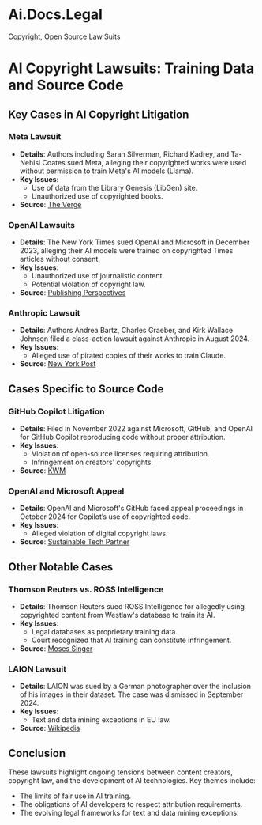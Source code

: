 # Ai.Docs.Legal
Copyright, Open Source Law Suits

# AI Copyright Lawsuits: Training Data and Source Code

## Key Cases in AI Copyright Litigation

### Meta Lawsuit
- **Details**: Authors including Sarah Silverman, Richard Kadrey, and Ta-Nehisi Coates sued Meta, alleging their copyrighted works were used without permission to train Meta's AI models (Llama).
- **Key Issues**:
  - Use of data from the Library Genesis (LibGen) site.
  - Unauthorized use of copyrighted books.
- **Source**: [The Verge](https://www.theverge.com/2025/1/14/24343692/meta-lawsuit-copyright-lawsuit-llama-libgen?utm_source=chatgpt.com)

### OpenAI Lawsuits
- **Details**: The New York Times sued OpenAI and Microsoft in December 2023, alleging their AI models were trained on copyrighted Times articles without consent.
- **Key Issues**:
  - Unauthorized use of journalistic content.
  - Potential violation of copyright law.
- **Source**: [Publishing Perspectives](https://publishingperspectives.com/2024/01/ai-copyright-challenges-now-include-a-new-york-times-lawsuit/?utm_source=chatgpt.com)

### Anthropic Lawsuit
- **Details**: Authors Andrea Bartz, Charles Graeber, and Kirk Wallace Johnson filed a class-action lawsuit against Anthropic in August 2024.
- **Key Issues**:
  - Alleged use of pirated copies of their works to train Claude.
- **Source**: [New York Post](https://nypost.com/2024/08/20/business/authors-sue-ai-startup-anthropic-for-copyright-infringement/?utm_source=chatgpt.com)

## Cases Specific to Source Code

### GitHub Copilot Litigation
- **Details**: Filed in November 2022 against Microsoft, GitHub, and OpenAI for GitHub Copilot reproducing code without proper attribution.
- **Key Issues**:
  - Violation of open-source licenses requiring attribution.
  - Infringement on creators' copyrights.
- **Source**: [KWM](https://www.kwm.com/global/en/insights/latest-thinking/the-latest-developments-in-ai-and-copyright-law.html?utm_source=chatgpt.com)

### OpenAI and Microsoft Appeal
- **Details**: OpenAI and Microsoft's GitHub faced appeal proceedings in October 2024 for Copilot’s use of copyrighted code.
- **Key Issues**:
  - Alleged violation of digital copyright laws.
- **Source**: [Sustainable Tech Partner](https://sustainabletechpartner.com/topics/ai/generative-ai-lawsuit-timeline/?utm_source=chatgpt.com)

## Other Notable Cases

### Thomson Reuters vs. ROSS Intelligence
- **Details**: Thomson Reuters sued ROSS Intelligence for allegedly using copyrighted content from Westlaw's database to train its AI.
- **Key Issues**:
  - Legal databases as proprietary training data.
  - Court recognized that AI training can constitute infringement.
- **Source**: [Moses Singer](https://www.mosessinger.com/publications/using-copyrighted-works-in-ai-training-data-may-infringe-even-if-the-ai-output-doesnt?utm_source=chatgpt.com)

### LAION Lawsuit
- **Details**: LAION was sued by a German photographer over the inclusion of his images in their dataset. The case was dismissed in September 2024.
- **Key Issues**:
  - Text and data mining exceptions in EU law.
- **Source**: [Wikipedia](https://en.wikipedia.org/wiki/LAION?utm_source=chatgpt.com)

## Conclusion
These lawsuits highlight ongoing tensions between content creators, copyright law, and the development of AI technologies. Key themes include:
- The limits of fair use in AI training.
- The obligations of AI developers to respect attribution requirements.
- The evolving legal frameworks for text and data mining exceptions.

